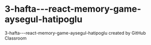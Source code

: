 # 3-hafta---react-memory-game-aysegul-hatipoglu
3-hafta---react-memory-game-aysegul-hatipoglu created by GitHub Classroom
